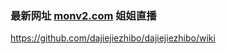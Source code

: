 ### 最新网址 [monv2.com](http://www.monv2.com/?dajiejiezhibo) 姐姐直播

https://github.com/dajiejiezhibo/dajiejiezhibo/wiki
